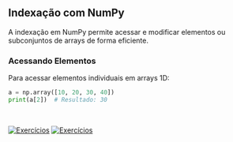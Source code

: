 ## Indexação com NumPy

A indexação em NumPy permite acessar e modificar elementos ou subconjuntos de arrays de forma eficiente.

### Acessando Elementos

Para acessar elementos individuais em arrays 1D:

```python
a = np.array([10, 20, 30, 40])
print(a[2])  # Resultado: 30
```

<br>

[![Exercícios](https://img.shields.io/badge/-%F0%9F%93%98_Exerc%C3%ADcios_para_treinar-blue?style=for-the-badge&color=007BFF)](https://github.com/biankyrou/data-science-lab/blob/main/Guia%20de%20Estudos/3-%20Numpy/Exerc%C3%ADcios%20para%20treinar.ipynb)
[![Exercícios](https://img.shields.io/badge/-%F0%9F%93%98_Exerc%C3%ADcios_USP_(ICMC)-blue?style=for-the-badge&color=007BFF)](https://github.com/biankyrou/data-science-lab/blob/main/Guia%20de%20Estudos/3-%20Numpy/Exerc%C3%ADcios_USP.ipynb)
